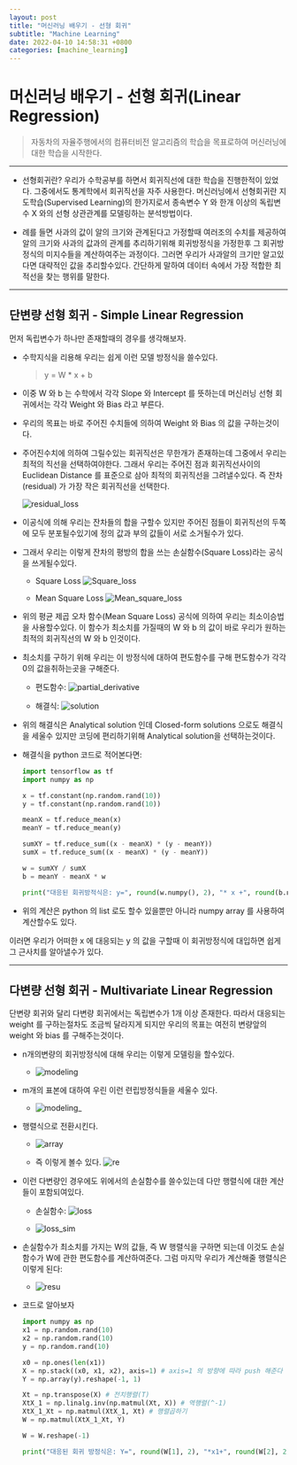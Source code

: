 ```yaml
---
layout: post
title: "머신러닝 배우기 - 선형 회귀"
subtitle: "Machine Learning"
date: 2022-04-10 14:58:31 +0800
categories: [machine_learning]
---
```


# 머신러닝 배우기 - 선형 회귀(Linear Regression)

> 자동차의 자율주행에서의 컴퓨터비전 알고리즘의 학습을 목표로하여 머신러닝에 대한 학습을 시작한다.

***

* 선형회귀란? 우리가 수학공부를 하면서 회귀직선에 대한 학습을 진행한적이 있었다. 그중에서도 통계학에서 회귀직선을 자주 사용한다. 머신러닝에서 선형회귀란 지도학습(Supervised Learning)의 한가지로서 종속변수 Y 와 한개 이상의 독립변수 X 와의 선형 상관관계를 모델링하는 분석방법이다.

* 례를 들면 사과의 값이 알의 크기와 관계된다고 가정할때 여러조의 수치를 제공하여 알의 크기와 사과의 값과의 관계를 추리하기위해 회귀방정식을 가정한후 그 회귀방정식의 미지수들을 계산하여주는 과정이다. 그러면 우리가 사과알의 크기만 알고있다면 대략적인 값을 추리할수있다. 간단하게 말하여 데이터 속에서 가장 적합한 최적선을 찾는 행위를 말한다. 

***

## 단변량 선형 회귀 - Simple Linear Regression

먼저 독립변수가 하나만 존재할때의 경우를 생각해보자.

* 수학지식을 리용해 우리는 쉽게 이런 모델 방정식을 쓸수있다.
  
  > y = W * x + b

* 이중 W 와 b 는 수학에서 각각 Slope 와 Intercept 를 뜻하는데 머신러닝 선형 회귀에서는 각각 Weight 와 Bias 라고 부른다.

* 우리의 목표는 바로 주어진 수치들에 의하여 Weight 와 Bias 의 값을 구하는것이다.

* 주어진수치에 의하여 그릴수있는 회귀직선은 무한개가 존재하는데 그중에서 우리는 최적의 직선을 선택하여야한다. 그래서 우리는 주어진 점과 회귀직선사이의 Euclidean Distance 를 표준으로 삼아 최적의 회귀직선을 그려낼수있다. 즉 잔차(residual) 가 가장 작은 회귀직선을 선택한다.

    ![residual_loss](https://github.com/Guangwoen/Guangwoen.GitHub.io/edit/main/pics/截屏2022-04-10%2015.58.50.png)

* 이공식에 의해 우리는 잔차들의 합을 구할수 있지만 주어진 점들이 회귀직선의 두쪽에 모두 분포될수있기에 정의 값과 부의 값들이 서로 소거될수가 있다.

* 그래서 우리는 이렇게 잔차의 평방의 합을 쓰는 손실함수(Square Loss)라는 공식을 쓰게될수있다.

  * Square Loss  ![Square_loss](https://github.com/Guangwoen/Guangwoen.GitHub.io/edit/main/pics/截屏2022-04-10%2016.08.27.png)

  * Mean Square Loss ![Mean_square_loss](https://github.com/Guangwoen/Guangwoen.GitHub.io/edit/main/pics/截屏2022-04-10%2016.12.02.png)
  
* 위의 평균 제곱 오차 함수(Mean Square Loss) 공식에 의하여 우리는 최소이승법을 사용할수있다. 이 함수가 최소치를 가질때의 W 와 b 의 값이 바로 우리가 원하는 최적의 회귀직선의 W 와 b 인것이다.

* 최소치를 구하기 위해 우리는 이 방정식에 대하여 편도함수를 구해 편도함수가 각각 0의 값을취하는곳을 구해준다.

  * 편도함수: ![partial_derivative](https://github.com/Guangwoen/Guangwoen.GitHub.io/edit/main/pics/截屏2022-04-10%2017.18.13.png)

  * 해결식: ![solution](https://github.com/Guangwoen/Guangwoen.GitHub.io/edit/main/pics/截屏2022-04-10%2017.27.09.png)

* 위의 해결식은 Analytical solution 인데 Closed-form solutions 으로도 해결식을 세울수 있지만 코딩에 편리하기위해 Analytical solution을 선택하는것이다.

* 해결식을 python 코드로 적어본다면:
  
    ```python
    import tensorflow as tf
    import numpy as np

    x = tf.constant(np.random.rand(10))
    y = tf.constant(np.random.rand(10))

    meanX = tf.reduce_mean(x)
    meanY = tf.reduce_mean(y)

    sumXY = tf.reduce_sum((x - meanX) * (y - meanY))
    sumX = tf.reduce_sum((x - meanX) * (y - meanY))

    w = sumXY / sumX
    b = meanY - meanX * w

    print("대응된 회귀방적식은: y=", round(w.numpy(), 2), "* x +", round(b.numpy(), 2))
    ```

 * 위의 계산은 python 의 list 로도 할수 있을뿐만 아니라 numpy array 를 사용하여 계산할수도 있다.

 이러면 우리가 어떠한 x 에 대응되는 y 의 값을 구할때 이 회귀방정식에 대입하면 쉽게 그 근사치를 알아낼수가 있다.

***

## 다변량 선형 회귀 - Multivariate Linear Regression

단변량 회귀와 달리 다변량 회귀에서는 독립변수가 1개 이상 존재한다. 따라서 대응되는 weight 를 구하는절차도 조금씩 달라지게 되지만 우리의 목표는 여전히 변량앞의 weight 와 bias 를 구해주는것이다.

* n개의변량의 회귀방정식에 대해 우리는 이렇게 모델링을 할수있다.
    
    * ![modeling](https://github.com/Guangwoen/Guangwoen.GitHub.io/edit/main/pics/截屏2022-04-10%2018.10.59.png)

* m개의 표본에 대하여 우린 이런 련립방정식들을 세울수 있다.

    * ![modeling_](https://github.com/Guangwoen/Guangwoen.GitHub.io/edit/main/pics/截屏2022-04-10%2020.03.49.png)

* 행렬식으로 전환시킨다.

    * ![array](https://github.com/Guangwoen/Guangwoen.GitHub.io/edit/main/pics/截屏2022-04-10%2020.06.20.png)

    * 즉 이렇게 볼수 있다. ![re](https://github.com/Guangwoen/Guangwoen.GitHub.io/edit/main/pics/截屏2022-04-10%2020.23.11.png)

* 이런 다변량인 경우에도 위에서의 손실함수를 쓸수있는데 다만 행렬식에 대한 계산들이 포함되여있다.

    * 손실함수: ![loss](https://github.com/Guangwoen/Guangwoen.GitHub.io/edit/main/pics/截屏2022-04-10%2020.24.10.png)

    * ![loss_sim](https://github.com/Guangwoen/Guangwoen.GitHub.io/edit/main/pics/截屏2022-04-10%2020.25.08.png)

 * 손실함수가 최소치를 가지는 W의 값들, 즉 W 행렬식을 구하면 되는데 이것도 손실함수가 W에 관한 편도함수를 계산하여준다. 그럼 마지막 우리가 계산해줄 행렬식은 이렇게 된다:
    
    * ![resu](https://github.com/Guangwoen/Guangwoen.GitHub.io/edit/main/pics/截屏2022-04-10%2020.28.30.png)

* 코드로 알아보자

    ```python
    import numpy as np
    x1 = np.random.rand(10)
    x2 = np.random.rand(10)
    y = np.random.rand(10)

    x0 = np.ones(len(x1))
    X = np.stack((x0, x1, x2), axis=1) # axis=1 의 방향에 따라 push 해준다
    Y = np.array(y).reshape(-1, 1)

    Xt = np.transpose(X) # 전치행렬(T)
    XtX_1 = np.linalg.inv(np.matmul(Xt, X)) # 역행렬(^-1)
    XtX_1_Xt = np.matmul(XtX_1, Xt) # 행렬곱하기
    W = np.matmul(XtX_1_Xt, Y) 

    W = W.reshape(-1)

    print("대응된 회귀 방정식은: Y=", round(W[1], 2), "*x1+", round(W[2], 2), "*x2+", round(W[0], 2))
    ```
